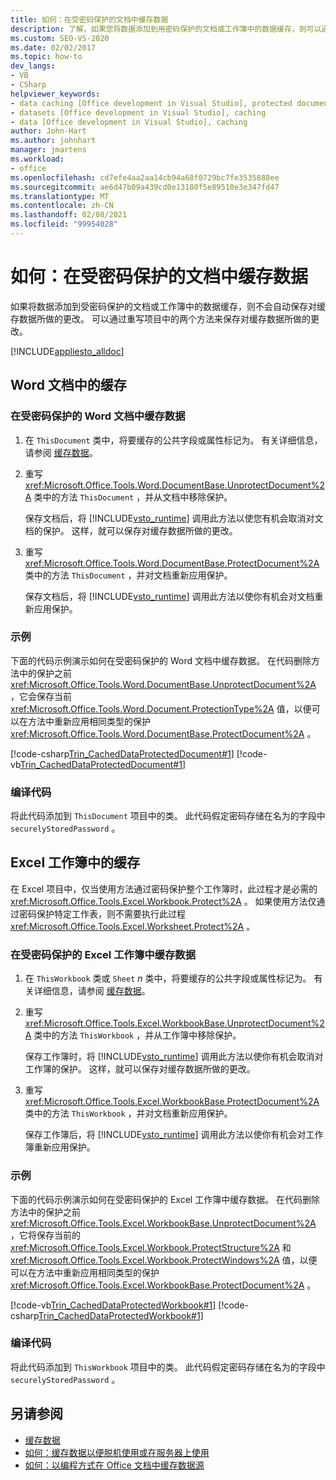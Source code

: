 ```yaml
---
title: 如何：在受密码保护的文档中缓存数据
description: 了解，如果您将数据添加到用密码保护的文档或工作簿中的数据缓存，则可以通过重写项目中的两个方法来保存对缓存数据所做的更改。
ms.custom: SEO-VS-2020
ms.date: 02/02/2017
ms.topic: how-to
dev_langs:
- VB
- CSharp
helpviewer_keywords:
- data caching [Office development in Visual Studio], protected documents
- datasets [Office development in Visual Studio], caching
- data [Office development in Visual Studio], caching
author: John-Hart
ms.author: johnhart
manager: jmartens
ms.workload:
- office
ms.openlocfilehash: cd7efe4aa2aa14cb94a68f0729bc7fe3535888ee
ms.sourcegitcommit: ae6d47b09a439cd0e13180f5e89510e3e347fd47
ms.translationtype: MT
ms.contentlocale: zh-CN
ms.lasthandoff: 02/08/2021
ms.locfileid: "99954028"
---
```

# <a name="how-to-cache-data-in-a-password-protected-document"></a>如何：在受密码保护的文档中缓存数据
  如果将数据添加到受密码保护的文档或工作簿中的数据缓存，则不会自动保存对缓存数据所做的更改。 可以通过重写项目中的两个方法来保存对缓存数据所做的更改。

 [!INCLUDE[appliesto_alldoc](../vsto/includes/appliesto-alldoc-md.md)]

## <a name="caching-in-word-documents"></a>Word 文档中的缓存

### <a name="to-cache-data-in-a-word-document-that-is-protected-with-a-password"></a>在受密码保护的 Word 文档中缓存数据

1. 在 `ThisDocument` 类中，将要缓存的公共字段或属性标记为。 有关详细信息，请参阅 [缓存数据](../vsto/caching-data.md)。

2. 重写 <xref:Microsoft.Office.Tools.Word.DocumentBase.UnprotectDocument%2A> 类中的方法 `ThisDocument` ，并从文档中移除保护。

     保存文档后，将 [!INCLUDE[vsto_runtime](../vsto/includes/vsto-runtime-md.md)] 调用此方法以使您有机会取消对文档的保护。 这样，就可以保存对缓存数据所做的更改。

3. 重写 <xref:Microsoft.Office.Tools.Word.DocumentBase.ProtectDocument%2A> 类中的方法 `ThisDocument` ，并对文档重新应用保护。

     保存文档后，将 [!INCLUDE[vsto_runtime](../vsto/includes/vsto-runtime-md.md)] 调用此方法以使你有机会对文档重新应用保护。

### <a name="example"></a>示例
 下面的代码示例演示如何在受密码保护的 Word 文档中缓存数据。 在代码删除方法中的保护之前 <xref:Microsoft.Office.Tools.Word.DocumentBase.UnprotectDocument%2A> ，它会保存当前 <xref:Microsoft.Office.Tools.Word.Document.ProtectionType%2A> 值，以便可以在方法中重新应用相同类型的保护 <xref:Microsoft.Office.Tools.Word.DocumentBase.ProtectDocument%2A> 。

 [!code-csharp[Trin_CachedDataProtectedDocument#1](../vsto/codesnippet/CSharp/Trin_CachedDataProtectedDocument/ThisDocument.cs#1)]
 [!code-vb[Trin_CachedDataProtectedDocument#1](../vsto/codesnippet/VisualBasic/Trin_CachedDataProtectedDocument/ThisDocument.vb#1)]

### <a name="compile-the-code"></a>编译代码
 将此代码添加到 `ThisDocument` 项目中的类。 此代码假定密码存储在名为的字段中 `securelyStoredPassword` 。

## <a name="cache-in-excel-workbooks"></a>Excel 工作簿中的缓存
 在 Excel 项目中，仅当使用方法通过密码保护整个工作簿时，此过程才是必需的 <xref:Microsoft.Office.Tools.Excel.Workbook.Protect%2A> 。 如果使用方法仅通过密码保护特定工作表，则不需要执行此过程 <xref:Microsoft.Office.Tools.Excel.Worksheet.Protect%2A> 。

### <a name="to-cache-data-in-an-excel-workbook-that-is-protected-with-a-password"></a>在受密码保护的 Excel 工作簿中缓存数据

1. 在 `ThisWorkbook` 类或 `Sheet` *n* 类中，将要缓存的公共字段或属性标记为。 有关详细信息，请参阅 [缓存数据](../vsto/caching-data.md)。

2. 重写 <xref:Microsoft.Office.Tools.Excel.WorkbookBase.UnprotectDocument%2A> 类中的方法 `ThisWorkbook` ，并从工作簿中移除保护。

     保存工作簿时，将 [!INCLUDE[vsto_runtime](../vsto/includes/vsto-runtime-md.md)] 调用此方法以使你有机会取消对工作簿的保护。 这样，就可以保存对缓存数据所做的更改。

3. 重写 <xref:Microsoft.Office.Tools.Excel.WorkbookBase.ProtectDocument%2A> 类中的方法 `ThisWorkbook` ，并对文档重新应用保护。

     保存工作簿后，将 [!INCLUDE[vsto_runtime](../vsto/includes/vsto-runtime-md.md)] 调用此方法以使你有机会对工作簿重新应用保护。

### <a name="example"></a>示例
 下面的代码示例演示如何在受密码保护的 Excel 工作簿中缓存数据。 在代码删除方法中的保护之前 <xref:Microsoft.Office.Tools.Excel.WorkbookBase.UnprotectDocument%2A> ，它将保存当前的 <xref:Microsoft.Office.Tools.Excel.Workbook.ProtectStructure%2A> 和 <xref:Microsoft.Office.Tools.Excel.Workbook.ProtectWindows%2A> 值，以便可以在方法中重新应用相同类型的保护 <xref:Microsoft.Office.Tools.Excel.WorkbookBase.ProtectDocument%2A> 。

 [!code-vb[Trin_CachedDataProtectedWorkbook#1](../vsto/codesnippet/VisualBasic/Trin_CachedDataProtectedWorkbook/ThisWorkbook.vb#1)]
 [!code-csharp[Trin_CachedDataProtectedWorkbook#1](../vsto/codesnippet/CSharp/Trin_CachedDataProtectedWorkbook/ThisWorkbook.cs#1)]

### <a name="compile-the-code"></a>编译代码
 将此代码添加到 `ThisWorkbook` 项目中的类。 此代码假定密码存储在名为的字段中 `securelyStoredPassword` 。

## <a name="see-also"></a>另请参阅
- [缓存数据](../vsto/caching-data.md)
- [如何：缓存数据以便脱机使用或在服务器上使用](../vsto/how-to-cache-data-for-use-offline-or-on-a-server.md)
- [如何：以编程方式在 Office 文档中缓存数据源](../vsto/how-to-programmatically-cache-a-data-source-in-an-office-document.md)

